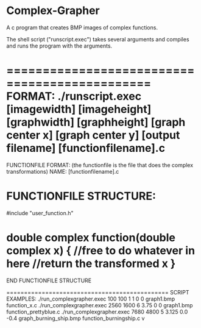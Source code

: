 # Complex-Grapher

A c program that creates BMP images of complex functions.

The shell script ("runscript.exec") takes several arguments and compiles and runs the program with the arguments.

==============================================
FORMAT:
./runscript.exec [imagewidth] [imageheight] [graphwidth] [graphheight] [graph center x] [graph center y] [output filename] [functionfilename].c
==============================================

FUNCTIONFILE FORMAT: (the functionfile is the file that does the complex transformations)
NAME: [functionfilename].c

FUNCTIONFILE STRUCTURE:
==============================================
#include "user_function.h"

double complex function(double complex x)
{
	//free to do whatever in here
	//return the transformed x
}
==============================================
END FUNCTIONFILE STRUCTURE


==============================================
SCRIPT EXAMPLES:
./run_complexgrapher.exec 100 100 1 1 0 0 graph1.bmp function_x.c
./run_complexgrapher.exec 2560 1600 6 3.75 0 0 graph1.bmp function_prettyblue.c
./run_complexgrapher.exec 7680 4800 5 3.125 0.0 -0.4 graph_burning_ship.bmp function_burningship.c v
